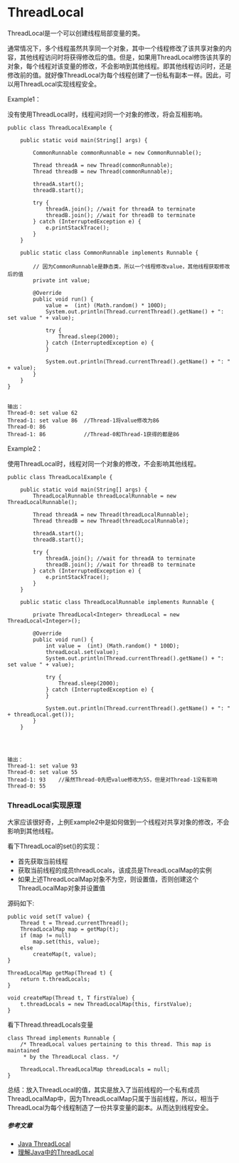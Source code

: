 # ThreadLocal

ThreadLocal是一个可以创建线程局部变量的类。

通常情况下，多个线程虽然共享同一个对象，其中一个线程修改了该共享对象的内容，其他线程访问时将获得修改后的值。但是，如果用ThreadLocal修饰该共享的对象，每个线程对该变量的修改，不会影响到其他线程。即其他线程访问时，还是修改前的值。就好像ThreadLocal为每个线程创建了一份私有副本一样。因此，可以用ThreadLocal实现线程安全。


Example1：

没有使用ThreadLocal时，线程间对同一个对象的修改，将会互相影响。

```
public class ThreadLocalExample {

    public static void main(String[] args) {
		
        CommonRunnable commonRunnable = new CommonRunnable();

        Thread threadA = new Thread(commonRunnable);
        Thread threadB = new Thread(commonRunnable);

        threadA.start();
        threadB.start();

        try {
            threadA.join(); //wait for threadA to terminate
            threadB.join(); //wait for threadB to terminate
        } catch (InterruptedException e) {
            e.printStackTrace();
        }
    }

    public static class CommonRunnable implements Runnable {

		// 因为CommonRunnable是静态类，所以一个线程修改value，其他线程获取修改后的值
        private int value;

        @Override
        public void run() {
            value =  (int) (Math.random() * 100D);
            System.out.println(Thread.currentThread().getName() + ": set value " + value);

            try {
                Thread.sleep(2000);
            } catch (InterruptedException e) {
            }

            System.out.println(Thread.currentThread().getName() + ": " + value);
        }
    }
}


输出：
Thread-0: set value 62
Thread-1: set value 86	//Thread-1将value修改为86
Thread-0: 86
Thread-1: 86			//Thread-0和Thread-1获得的都是86

```

Example2：

使用ThreadLocal时，线程对同一个对象的修改，不会影响其他线程。

```
public class ThreadLocalExample {

    public static void main(String[] args) {
        ThreadLocalRunnable threadLocalRunnable = new ThreadLocalRunnable();

        Thread threadA = new Thread(threadLocalRunnable);
        Thread threadB = new Thread(threadLocalRunnable);

        threadA.start();
        threadB.start();

        try {
            threadA.join(); //wait for threadA to terminate
            threadB.join(); //wait for threadB to terminate
        } catch (InterruptedException e) {
            e.printStackTrace();
        }
    }

    public static class ThreadLocalRunnable implements Runnable {

        private ThreadLocal<Integer> threadLocal = new ThreadLocal<Integer>();

        @Override
        public void run() {
            int value =  (int) (Math.random() * 100D);
            threadLocal.set(value);
            System.out.println(Thread.currentThread().getName() + ": set value " + value);

            try {
                Thread.sleep(2000);
            } catch (InterruptedException e) {
            }

            System.out.println(Thread.currentThread().getName() + ": " + threadLocal.get());
        }
    }
    



输出：
Thread-1: set value 93
Thread-0: set value 55
Thread-1: 93	//虽然Thread-0先把value修改为55，但是对Thread-1没有影响
Thread-0: 55

```


### ThreadLocal实现原理

大家应该很好奇，上例Example2中是如何做到一个线程对共享对象的修改，不会影响到其他线程。

看下ThreadLocal的set()的实现：

* 首先获取当前线程
* 获取当前线程的成员threadLocals，该成员是ThreadLocalMap的实例
* 如果上述ThreadLocalMap对象不为空，则设置值，否则创建这个ThreadLocalMap对象并设置值

源码如下:

```
public void set(T value) {
    Thread t = Thread.currentThread();
    ThreadLocalMap map = getMap(t);
    if (map != null)
        map.set(this, value);
    else
        createMap(t, value);
}

ThreadLocalMap getMap(Thread t) {
    return t.threadLocals;
}

void createMap(Thread t, T firstValue) {
    t.threadLocals = new ThreadLocalMap(this, firstValue);
}
```


看下Thread.threadLocals变量

```
class Thread implements Runnable {
    /* ThreadLocal values pertaining to this thread. This map is maintained
     * by the ThreadLocal class. */

    ThreadLocal.ThreadLocalMap threadLocals = null;
}
```

总结：放入ThreadLocal的值，其实是放入了当前线程的一个私有成员ThreadLocalMap中，因为ThreadLocalMap只属于当前线程，所以，相当于ThreadLocal为每个线程制造了一份共享变量的副本。从而达到线程安全。



##### 参考文章
* [Java ThreadLocal](http://tutorials.jenkov.com/java-concurrency/threadlocal.html)
* [理解Java中的ThreadLocal](https://droidyue.com/blog/2016/03/13/learning-threadlocal-in-java/)
